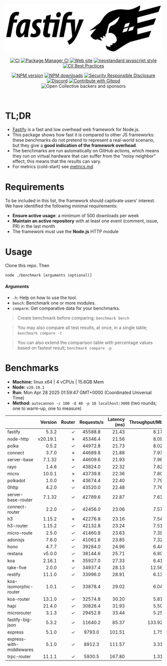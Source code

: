 <div align="center"> <a href="https://fastify.dev/">
    <img
      src="https://github.com/fastify/graphics/raw/HEAD/fastify-landscape-outlined.svg"
      width="650"
      height="auto"
    />
  </a>
</div>

<div align="center">

[![CI](https://github.com/fastify/fastify/actions/workflows/ci.yml/badge.svg?branch=main)](https://github.com/fastify/fastify/actions/workflows/ci.yml)
[![Package Manager
CI](https://github.com/fastify/fastify/actions/workflows/package-manager-ci.yml/badge.svg?branch=main)](https://github.com/fastify/fastify/actions/workflows/package-manager-ci.yml)
[![Web
site](https://github.com/fastify/fastify/actions/workflows/website.yml/badge.svg?branch=main)](https://github.com/fastify/fastify/actions/workflows/website.yml)
[![neostandard javascript style](https://img.shields.io/badge/code_style-neostandard-brightgreen?style=flat)](https://github.com/neostandard/neostandard)
[![CII Best Practices](https://bestpractices.coreinfrastructure.org/projects/7585/badge)](https://bestpractices.coreinfrastructure.org/projects/7585)

</div>

<div align="center">

[![NPM
version](https://img.shields.io/npm/v/fastify.svg?style=flat)](https://www.npmjs.com/package/fastify)
[![NPM
downloads](https://img.shields.io/npm/dm/fastify.svg?style=flat)](https://www.npmjs.com/package/fastify)
[![Security Responsible
Disclosure](https://img.shields.io/badge/Security-Responsible%20Disclosure-yellow.svg)](https://github.com/fastify/fastify/blob/main/SECURITY.md)
[![Discord](https://img.shields.io/discord/725613461949906985)](https://discord.gg/fastify)
[![Contribute with Gitpod](https://img.shields.io/badge/Contribute%20with-Gitpod-908a85?logo=gitpod&color=blue)](https://gitpod.io/#https://github.com/fastify/fastify)
![Open Collective backers and sponsors](https://img.shields.io/opencollective/all/fastify)

</div>

<br />

# TL;DR

* [Fastify](https://github.com/fastify/fastify) is a fast and low overhead web framework for Node.js.
* This package shows how fast it is compared to other JS frameworks: these benchmarks do not pretend to represent a real-world scenario, but they give a **good indication of the framework overhead**.
* The benchmarks are run automatically on GitHub actions, which means they run on virtual hardware that can suffer from the "noisy neighbor" effect; this means that the results can vary.
* For metrics (cold-start) see [metrics.md](./METRICS.md)

# Requirements

To be included in this list, the framework should captivate users' interest. We have identified the following minimal requirements:
- **Ensure active usage**: a minimum of 500 downloads per week
- **Maintain an active repository** with at least one event (comment, issue, PR) in the last month
- The framework must use the **Node.js** HTTP module

# Usage

Clone this repo. Then

```
node ./benchmark [arguments (optional)]
```

#### Arguments

* `-h`: Help on how to use the tool.
* `bench`:  Benchmark one or more modules.
* `compare`: Get comparative data for your benchmarks.

> Create benchmark before comparing; `benchmark bench`

> You may also compare all test results, at once, in a single table; `benchmark compare -t`

> You can also extend the comparison table with percentage values based on fastest result; `benchmark compare -p`
# Benchmarks

* __Machine:__ linux x64 | 4 vCPUs | 15.6GB Mem
* __Node:__ `v20.19.1`
* __Run:__ Mon Apr 28 2025 01:59:47 GMT+0000 (Coordinated Universal Time)
* __Method:__ `autocannon -c 100 -d 40 -p 10 localhost:3000` (two rounds; one to warm-up, one to measure)

|                          | Version  | Router | Requests/s | Latency (ms) | Throughput/Mb |
| :--                      | --:      | --:    | :-:        | --:          | --:           |
| fastify                  | 5.3.2    | ✓      | 45588.8    | 21.43        | 8.17          |
| node-http                | v20.19.1 | ✗      | 45346.4    | 21.56        | 8.09          |
| polka                    | 0.5.2    | ✓      | 44972.8    | 21.73        | 8.02          |
| connect                  | 3.7.0    | ✗      | 44689.8    | 21.88        | 7.97          |
| server-base              | 7.1.32   | ✗      | 44609.6    | 21.93        | 7.96          |
| rayo                     | 1.4.6    | ✓      | 43824.0    | 22.32        | 7.82          |
| micro                    | 10.0.1   | ✗      | 43739.8    | 22.36        | 7.80          |
| polkadot                 | 1.0.0    | ✗      | 43674.4    | 22.40        | 7.79          |
| 0http                    | 4.2.0    | ✓      | 43520.0    | 22.48        | 7.76          |
| server-base-router       | 7.1.32   | ✓      | 42789.6    | 22.87        | 7.63          |
| connect-router           | 2.2.0    | ✓      | 42456.0    | 23.06        | 7.57          |
| h3                       | 1.15.2   | ✗      | 42276.8    | 23.16        | 7.54          |
| h3-router                | 1.15.2   | ✓      | 42132.8    | 23.24        | 7.51          |
| micro-route              | 2.5.0    | ✓      | 41460.8    | 23.63        | 7.39          |
| adonisjs                 | 7.6.0    | ✓      | 41061.6    | 23.85        | 7.32          |
| hono                     | 4.7.7    | ✓      | 39284.0    | 24.96        | 6.44          |
| restana                  | v5.0.0   | ✓      | 38144.6    | 25.71        | 6.80          |
| koa                      | 2.16.1   | ✗      | 35927.0    | 27.33        | 6.41          |
| take-five                | 2.0.0    | ✓      | 34937.4    | 28.13        | 12.56         |
| restify                  | 11.1.0   | ✓      | 33996.0    | 28.91        | 6.13          |
| koa-isomorphic-router    | 1.0.1    | ✓      | 33878.4    | 29.02        | 6.04          |
| koa-router               | 13.1.0   | ✓      | 32574.8    | 30.20        | 5.81          |
| hapi                     | 21.4.0   | ✓      | 30826.4    | 31.93        | 5.50          |
| microrouter              | 3.1.3    | ✓      | 29452.8    | 33.44        | 5.25          |
| fastify-big-json         | 5.3.2    | ✓      | 11640.2    | 85.37        | 133.92        |
| express                  | 5.1.0    | ✓      | 9793.0     | 101.51       | 1.75          |
| express-with-middlewares | 5.1.0    | ✓      | 8912.3     | 111.57       | 3.31          |
| trpc-router              | 11.1.1   | ✓      | 5930.5     | 167.80       | 1.31          |
